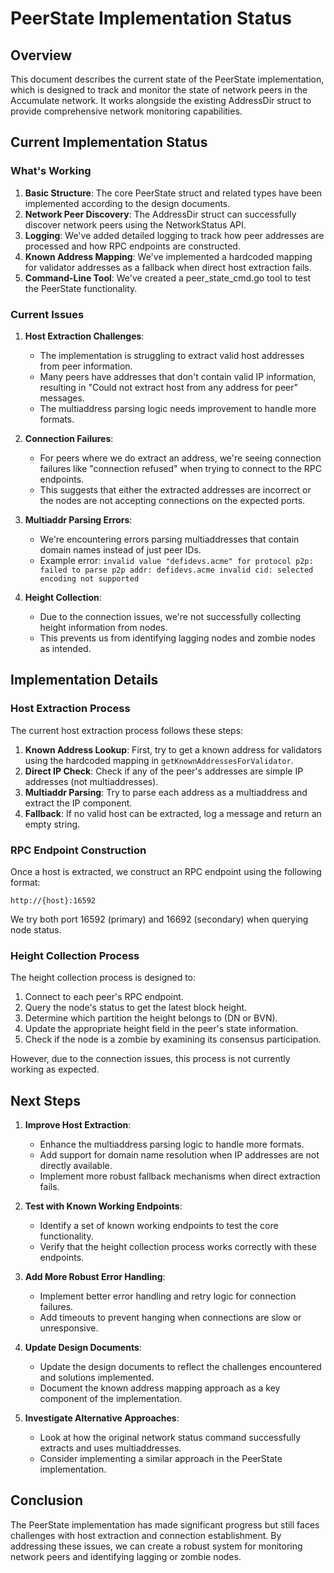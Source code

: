 # PeerState Implementation Status

## Overview

This document describes the current state of the PeerState implementation, which is designed to track and monitor the state of network peers in the Accumulate network. It works alongside the existing AddressDir struct to provide comprehensive network monitoring capabilities.

## Current Implementation Status

### What's Working

1. **Basic Structure**: The core PeerState struct and related types have been implemented according to the design documents.
2. **Network Peer Discovery**: The AddressDir struct can successfully discover network peers using the NetworkStatus API.
3. **Logging**: We've added detailed logging to track how peer addresses are processed and how RPC endpoints are constructed.
4. **Known Address Mapping**: We've implemented a hardcoded mapping for validator addresses as a fallback when direct host extraction fails.
5. **Command-Line Tool**: We've created a peer_state_cmd.go tool to test the PeerState functionality.

### Current Issues

1. **Host Extraction Challenges**: 
   - The implementation is struggling to extract valid host addresses from peer information.
   - Many peers have addresses that don't contain valid IP information, resulting in "Could not extract host from any address for peer" messages.
   - The multiaddress parsing logic needs improvement to handle more formats.

2. **Connection Failures**:
   - For peers where we do extract an address, we're seeing connection failures like "connection refused" when trying to connect to the RPC endpoints.
   - This suggests that either the extracted addresses are incorrect or the nodes are not accepting connections on the expected ports.

3. **Multiaddr Parsing Errors**:
   - We're encountering errors parsing multiaddresses that contain domain names instead of just peer IDs.
   - Example error: `invalid value "defidevs.acme" for protocol p2p: failed to parse p2p addr: defidevs.acme invalid cid: selected encoding not supported`

4. **Height Collection**:
   - Due to the connection issues, we're not successfully collecting height information from nodes.
   - This prevents us from identifying lagging nodes and zombie nodes as intended.

## Implementation Details

### Host Extraction Process

The current host extraction process follows these steps:

1. **Known Address Lookup**: First, try to get a known address for validators using the hardcoded mapping in `getKnownAddressesForValidator`.
2. **Direct IP Check**: Check if any of the peer's addresses are simple IP addresses (not multiaddresses).
3. **Multiaddr Parsing**: Try to parse each address as a multiaddress and extract the IP component.
4. **Fallback**: If no valid host can be extracted, log a message and return an empty string.

### RPC Endpoint Construction

Once a host is extracted, we construct an RPC endpoint using the following format:
```
http://{host}:16592
```

We try both port 16592 (primary) and 16692 (secondary) when querying node status.

### Height Collection Process

The height collection process is designed to:

1. Connect to each peer's RPC endpoint.
2. Query the node's status to get the latest block height.
3. Determine which partition the height belongs to (DN or BVN).
4. Update the appropriate height field in the peer's state information.
5. Check if the node is a zombie by examining its consensus participation.

However, due to the connection issues, this process is not currently working as expected.

## Next Steps

1. **Improve Host Extraction**:
   - Enhance the multiaddress parsing logic to handle more formats.
   - Add support for domain name resolution when IP addresses are not directly available.
   - Implement more robust fallback mechanisms when direct extraction fails.

2. **Test with Known Working Endpoints**:
   - Identify a set of known working endpoints to test the core functionality.
   - Verify that the height collection process works correctly with these endpoints.

3. **Add More Robust Error Handling**:
   - Implement better error handling and retry logic for connection failures.
   - Add timeouts to prevent hanging when connections are slow or unresponsive.

4. **Update Design Documents**:
   - Update the design documents to reflect the challenges encountered and solutions implemented.
   - Document the known address mapping approach as a key component of the implementation.

5. **Investigate Alternative Approaches**:
   - Look at how the original network status command successfully extracts and uses multiaddresses.
   - Consider implementing a similar approach in the PeerState implementation.

## Conclusion

The PeerState implementation has made significant progress but still faces challenges with host extraction and connection establishment. By addressing these issues, we can create a robust system for monitoring network peers and identifying lagging or zombie nodes.
